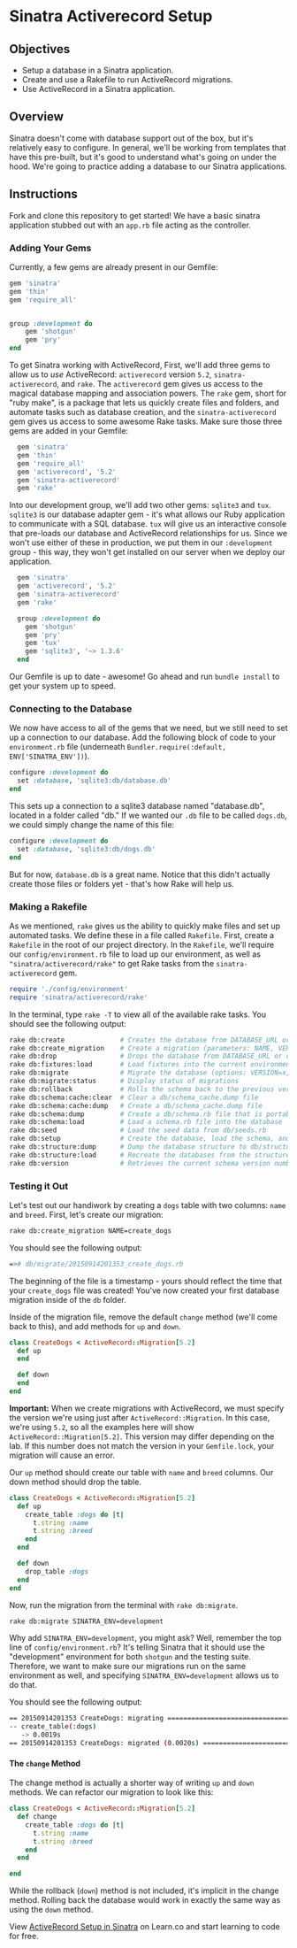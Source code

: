 # Sinatra Activerecord Setup

## Objectives

- Setup a database in a Sinatra application.
- Create and use a Rakefile to run ActiveRecord migrations.
- Use ActiveRecord in a Sinatra application.

## Overview

Sinatra doesn't come with database support out of the box, but it's relatively
easy to configure. In general, we'll be working from templates that have this
pre-built, but it's good to understand what's going on under the hood. We're
going to practice adding a database to our Sinatra applications.

## Instructions

Fork and clone this repository to get started! We have a basic sinatra
application stubbed out with an `app.rb` file acting as the controller.

### Adding Your Gems

Currently, a few gems are already present in our Gemfile:

```ruby
gem 'sinatra'
gem 'thin'
gem 'require_all'


group :development do
	gem 'shotgun'
	gem 'pry'
end
```

To get Sinatra working with ActiveRecord, First, we'll add three gems to allow
us to _use_ ActiveRecord: `activerecord` version `5.2`, `sinatra-activerecord`,
and `rake`. The `activerecord` gem gives us access to the magical database
mapping and association powers. The `rake` gem, short for "ruby make", is a
package that lets us quickly create files and folders, and automate tasks such
as database creation, and the `sinatra-activerecord` gem gives us access to some
awesome Rake tasks. Make sure those three gems are added in your Gemfile:

```ruby
  gem 'sinatra'
  gem 'thin'
  gem 'require_all'
  gem 'activerecord', '5.2'
  gem 'sinatra-activerecord'
  gem 'rake'
```

Into our development group, we'll add two other gems: `sqlite3` and `tux`.
`sqlite3` is our database adapter gem - it's what allows our Ruby application to
communicate with a SQL database. `tux` will give us an interactive console that
pre-loads our database and ActiveRecord relationships for us. Since we won't use
either of these in production, we put them in our `:development` group - this
way, they won't get installed on our server when we deploy our application.

```ruby
  gem 'sinatra'
  gem 'activerecord', '5.2'
  gem 'sinatra-activerecord'
  gem 'rake'

  group :development do
    gem 'shotgun'
    gem 'pry'
    gem 'tux'
    gem 'sqlite3', '~> 1.3.6'
  end
```

Our Gemfile is up to date - awesome! Go ahead and run `bundle install` to get
your system up to speed.

### Connecting to the Database

We now have access to all of the gems that we need, but we still need to set up
a connection to our database. Add the following block of code to your
`environment.rb` file (underneath `Bundler.require(:default,
ENV['SINATRA_ENV'])`).

```ruby
configure :development do
  set :database, 'sqlite3:db/database.db'
end
```

This sets up a connection to a sqlite3 database named "database.db", located in
a folder called "db." If we wanted our `.db` file to be called `dogs.db`, we
could simply change the name of this file:

```ruby
configure :development do
  set :database, 'sqlite3:db/dogs.db'
end
```

But for now, `database.db` is a great name. Notice that this didn't actually
create those files or folders yet - that's how Rake will help us.

### Making a Rakefile

As we mentioned, `rake` gives us the ability to quickly make files and set up
automated tasks. We define these in a file called `Rakefile`. First, create a
`Rakefile` in the root of our project directory. In the `Rakefile`, we'll
require our `config/environment.rb` file to load up our environment, as well as
`"sinatra/activerecord/rake"` to get Rake tasks from the `sinatra-activerecord`
gem.

```ruby
require './config/environment'
require 'sinatra/activerecord/rake'
```

In the terminal, type `rake -T` to view all of the available rake tasks. You
should see the following output:

```bash
rake db:create              # Creates the database from DATABASE_URL or config/database.yml for...
rake db:create_migration    # Create a migration (parameters: NAME, VERSION)
rake db:drop                # Drops the database from DATABASE_URL or config/database.yml for t...
rake db:fixtures:load       # Load fixtures into the current environment's database
rake db:migrate             # Migrate the database (options: VERSION=x, VERBOSE=false, SCOPE=blog)
rake db:migrate:status      # Display status of migrations
rake db:rollback            # Rolls the schema back to the previous version (specify steps w/ S...
rake db:schema:cache:clear  # Clear a db/schema_cache.dump file
rake db:schema:cache:dump   # Create a db/schema_cache.dump file
rake db:schema:dump         # Create a db/schema.rb file that is portable against any DB suppor...
rake db:schema:load         # Load a schema.rb file into the database
rake db:seed                # Load the seed data from db/seeds.rb
rake db:setup               # Create the database, load the schema, and initialize with the see...
rake db:structure:dump      # Dump the database structure to db/structure.sql
rake db:structure:load      # Recreate the databases from the structure.sql file
rake db:version             # Retrieves the current schema version number
```

### Testing it Out

Let's test out our handiwork by creating a `dogs` table with two columns: `name`
and `breed`. First, let's create our migration:

```bash
rake db:create_migration NAME=create_dogs
```

You should see the following output:

```bash
=># db/migrate/20150914201353_create_dogs.rb
```

The beginning of the file is a timestamp - yours should reflect the time that
your `create_dogs` file was created! You've now created your first database
migration inside of the `db` folder.

Inside of the migration file, remove the default `change` method (we'll come
back to this), and add methods for `up` and `down`.

```ruby
class CreateDogs < ActiveRecord::Migration[5.2]
  def up
  end

  def down
  end
end
```

**Important:** When we create migrations with ActiveRecord, we must specify the
version we're using just after `ActiveRecord::Migration`. In this case, we're
using `5.2`, so all the examples here will show `ActiveRecord::Migration[5.2]`.
This version may differ depending on the lab. If this number does not match
the version in your `Gemfile.lock`, your migration will cause an error.

Our `up` method should create our table with `name` and `breed` columns. Our
down method should drop the table.

```ruby
class CreateDogs < ActiveRecord::Migration[5.2]
  def up
    create_table :dogs do |t|
      t.string :name
      t.string :breed
    end
  end

  def down
    drop_table :dogs
  end
end
```

Now, run the migration from the terminal with `rake db:migrate`.

```bash
rake db:migrate SINATRA_ENV=development
```

Why add `SINATRA_ENV=development`, you might ask? Well, remember the top line of
`config/environment.rb`? It's telling Sinatra that it should use the
"development" environment for both `shotgun` and the testing suite. Therefore,
we want to make sure our migrations run on the same environment as well, and
specifying `SINATRA_ENV=development` allows us to do that.

You should see the following output:

```bash
== 20150914201353 CreateDogs: migrating =======================================
-- create_table(:dogs)
   -> 0.0019s
== 20150914201353 CreateDogs: migrated (0.0020s) ==============================
```

#### The `change` Method

The change method is actually a shorter way of writing `up` and `down` methods.
We can refactor our migration to look like this:

```rb
class CreateDogs < ActiveRecord::Migration[5.2]
  def change
    create_table :dogs do |t|
      t.string :name
      t.string :breed
    end
  end

end
```

While the rollback (`down`) method is not included, it's implicit in the change
method. Rolling back the database would work in exactly the same way as using
the `down` method.

<p class='util--hide'>View <a href='https://learn.co/lessons/sinatra-activerecord-setup'>ActiveRecord Setup in Sinatra</a> on Learn.co and start learning to code for free.</p>
